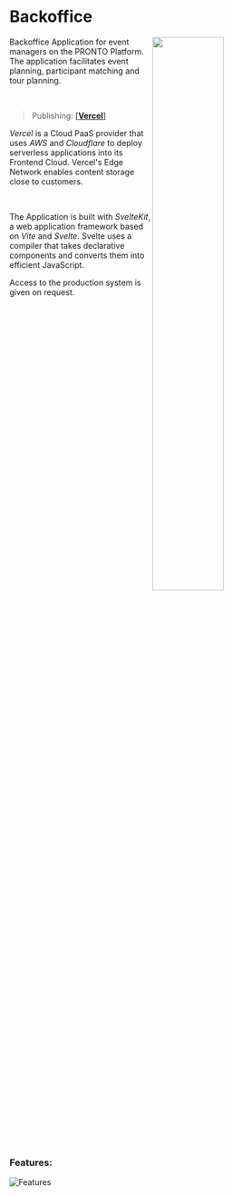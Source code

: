 # Backoffice

<img align="right" width=50% src="https://github.com/LarsHadidi/PRONTO/assets/12017203/02c8eb5e-9cc2-49f2-aee1-b251775b123a">

Backoffice Application for event managers on the PRONTO Platform.<br/>
The application facilitates event planning, participant matching and tour planning.

<br/>

> Publishing: [[**Vercel**]](https://vercel.com/)

*Vercel* is a Cloud PaaS provider that uses *AWS* and *Cloudflare* to deploy serverless applications into its Frontend Cloud.
Vercel's Edge Network enables content storage close to customers.

<br/>

The Application is built with *SvelteKit*, a web application framework based on *Vite* and *Svelte*.
Svelte uses a compiler that takes declarative components and converts them into efficient JavaScript.

Access to the production system is given on request.

<br clear="right"/>

### Features:

![Features](https://github.com/LarsHadidi/PRONTO/assets/12017203/a95876dd-9f43-44f5-9a4e-ac60dfc7113b)
